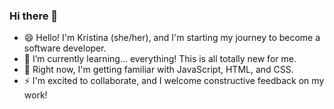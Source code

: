 ### Hi there 👋

<!--
**kescondo/kescondo** is a ✨ _special_ ✨ repository because its `README.md` (this file) appears on your GitHub profile.

Here are some ideas to get you started:

- 🔭 I’m currently working on ...
- 🌱 I’m currently learning ...
- 👯 I’m looking to collaborate on ...
- 🤔 I’m looking for help with ...
- 💬 Ask me about ...
- 📫 How to reach me: ...
- 😄 Pronouns: ...
- ⚡ Fun fact: ...
-->

- 😄 Hello! I'm Kristina (she/her), and I'm starting my journey to become a software developer. 
- 🌱 I’m currently learning... everything! This is all totally new for me. 
- 🔭 Right now, I'm getting familiar with JavaScript, HTML, and CSS.
- ⚡ I'm excited to collaborate, and I welcome constructive feedback on my work!